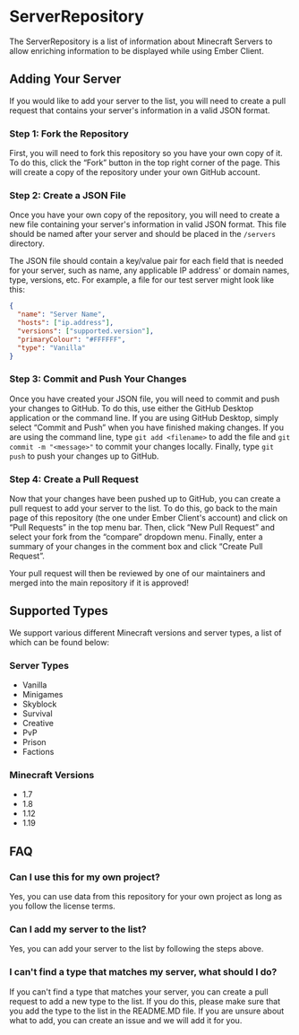 # ServerRepository

The ServerRepository is a list of information about Minecraft Servers to allow enriching information to be displayed while using Ember Client.

## Adding Your Server

If you would like to add your server to the list, you will need to create a pull request that contains your server's information in a valid JSON format.

### Step 1: Fork the Repository

First, you will need to fork this repository so you have your own copy of it. To do this, click the “Fork” button in the top right corner of the page. This will create a copy of the repository under your own GitHub account.

### Step 2: Create a JSON File

Once you have your own copy of the repository, you will need to create a new file containing your server's information in valid JSON format. This file should be named after your server and should be placed in the `/servers` directory.

The JSON file should contain a key/value pair for each field that is needed for your server, such as name, any applicable IP address' or domain names, type, versions, etc. For example, a file for our test server might look like this:

```json
{
  "name": "Server Name",
  "hosts": ["ip.address"],
  "versions": ["supported.version"],
  "primaryColour": "#FFFFFF",
  "type": "Vanilla"
}
```

### Step 3: Commit and Push Your Changes

Once you have created your JSON file, you will need to commit and push your changes to GitHub. To do this, use either the GitHub Desktop application or the command line. If you are using GitHub Desktop, simply select “Commit and Push” when you have finished making changes. If you are using the command line, type `git add <filename>` to add the file and `git commit -m "<message>"` to commit your changes locally. Finally, type `git push` to push your changes up to GitHub.

### Step 4: Create a Pull Request

Now that your changes have been pushed up to GitHub, you can create a pull request to add your server to the list. To do this, go back to the main page of this repository (the one under Ember Client's account) and click on “Pull Requests” in the top menu bar. Then, click “New Pull Request” and select your fork from the “compare” dropdown menu. Finally, enter a summary of your changes in the comment box and click “Create Pull Request”.

Your pull request will then be reviewed by one of our maintainers and merged into the main repository if it is approved!

## Supported Types

We support various different Minecraft versions and server types, a list of which can be found below:

### Server Types

- Vanilla
- Minigames
- Skyblock
- Survival
- Creative
- PvP
- Prison
- Factions

### Minecraft Versions

- 1.7
- 1.8
- 1.12
- 1.19

## FAQ

### Can I use this for my own project?

Yes, you can use data from this repository for your own project as long as you follow the license terms.

### Can I add my server to the list?

Yes, you can add your server to the list by following the steps above.

### I can't find a type that matches my server, what should I do?

If you can't find a type that matches your server, you can create a pull request to add a new type to the list. If you do this, please make sure that you add the type to the list in the README.MD file. If you are unsure about what to add, you can create an issue and we will add it for you.
